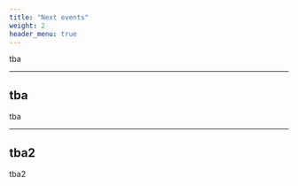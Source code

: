 ```yaml
---
title: "Next events"
weight: 2
header_menu: true
---
```


tba

---

## tba

tba

---

## tba2

tba2
